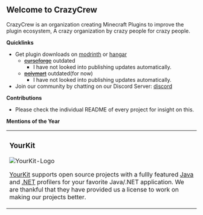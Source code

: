 ## Welcome to CrazyCrew
CrazyCrew is an organization creating Minecraft Plugins to improve the plugin ecosystem, A crazy organization by crazy people for crazy people.

**Quicklinks**
* Get plugin downloads on [modrinth](https://modrinth.com/organization/crazycrew) or [hangar](https://hangar.papermc.io/CrazyCrew)
  * ~~[curseforge](https://www.curseforge.com/members/ryderbelserion/projects)~~ outdated
    * I have not looked into publishing updates automatically.
  * ~~[polymart](https://polymart.org/team/crazy-crew.86)~~ outdated(for now)
    * I have not looked into publishing updates automatically.
* Join our community by chatting on our Discord Server: [discord](https://discord.gg/badbones-s-live-chat-182615261403283459)

**Contributions**
* Please check the individual README of every project for insight on this.

**Mentions of the Year**
<table>
 
<tr>
<td>

### YourKit
![YourKit-Logo](https://www.yourkit.com/images/yklogo.png)

[YourKit](https://www.yourkit.com/) supports open source projects with a fullly featured [Java](https://www.yourkit.com/java/profiler) and [.NET](https://www.yourkit.com/.net/profiler) profilers for your favorite Java/.NET application. We are thankful that they have provided us a license to work on making our projects better.

</td>
</tr>
</table>
